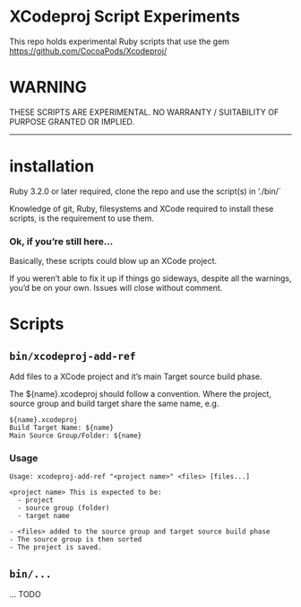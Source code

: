 # XCodeproj Script Experiments

This repo holds experimental Ruby scripts that use the gem https://github.com/CocoaPods/Xcodeproj/

# WARNING

THESE SCRIPTS ARE EXPERIMENTAL.  NO WARRANTY / SUITABILITY OF PURPOSE GRANTED OR IMPLIED.

- - -

# installation

Ruby 3.2.0 or later required, clone the repo and use the script(s) in ‘./bin/`

Knowledge of git, Ruby, filesystems and XCode required to install these scripts, is
the requirement to use them.

### Ok, if you’re still here...

Basically, these scripts could blow up an XCode project. 

If you weren’t able to fix it up if things go sideways, despite all the
warnings, you’d be on your own. Issues will close without comment.

# Scripts

## `bin/xcodeproj-add-ref`

Add files to a XCode project and it’s main Target source build phase.

The ${name}.xcodeproj should follow a convention. Where the project, source
group and build target share the same name, e.g.

    ${name}.xcodeproj
    Build Target Name: ${name}
    Main Source Group/Folder: ${name}
    
### Usage

    Usage: xcodeproj-add-ref "<project name>" <files> [files...]
   
    <project name> This is expected to be:
      - project
      - source group (folder)
      - target name
   
    - <files> added to the source group and target source build phase
    - The source group is then sorted
    - The project is saved.

## `bin/...`

... TODO

